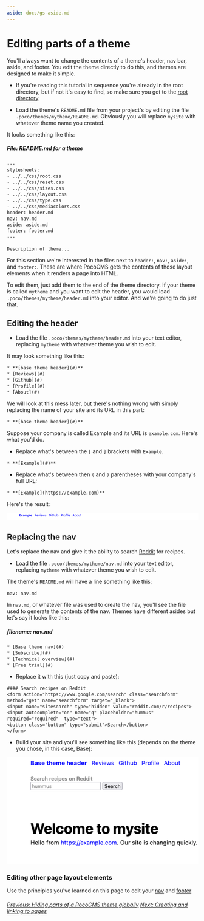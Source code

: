 ```yaml
---
aside: docs/gs-aside.md
---
```

# Editing parts of a theme

You'll always want to change the contents of a theme's header, nav bar, aside, 
and footer. You edit the theme directly to do this, and themes
are designed to make it simple.


* If you're reading this tutorial in sequence you're already in the
root directory, but if not it's easy to find, so 
make sure you get to the [root directory](glossary.html#root-directory).
 
* Load the theme's `README.md` file from your project's by editing the file `.poco/themes/mytheme/README.md`. Obviously
you will replace `mysite` with whatever theme name you created.

It looks something like this:

##### File: **README.md** for a theme

```
---
stylesheets:
- ../../css/root.css
- ../../css/reset.css
- ../../css/sizes.css
- ../../css/layout.css
- ../../css/type.css
- ../../css/mediacolors.css
header: header.md
nav: nav.md
aside: aside.md
footer: footer.md
---

Description of theme...

```

For this section we're interested in the files next to
`header:`, `nav:`, `aside:`, and `footer:`. These are
where PocoCMS gets the contents of those layout elements
when it renders a page into HTML.

To edit them, just add them to the end of the
theme directory. If your theme is called `mytheme`
and you want to edit the header, you would load
`.poco/themes/mytheme/header.md` into your editor.
And we're going to do just that.


## Editing the header

* Load the file `.poco/themes/mytheme/header.md` into your
text editor, replacing `mytheme` with whatever theme
you wish to edit.

It may look something like this:

```
* **[base theme header](#)**
* [Reviews](#)
* [Github](#)
* [Profile](#)
* [About](#)
```

We will look at this mess later, but there's nothing wrong
with simply replacing the name of your site and its
URL in this part: 

```
* **[base theme header](#)**

```

Suppose your company is called Example
and its URL is `example.com`. Here's what you'd do. 

* Replace what's between the `[` and `]` brackets with `Example`.

```
* **[Example](#)**
```

* Replace what's between then `(` and `)` parentheses with
your company's full URL:

```
* **[Example](https://example.com)**
```

Here's the result:

![Closeup screen shot of editor now saying "Example"](img/header-edited-to-example.png)

## Replacing the nav

Let's replace the nav and give it the ability to search
[Reddit](reddit.com/r/recipes) for recipes.

* Load the file `.poco/themes/mytheme/nav.md` into your
text editor, replacing `mytheme` with whatever theme
you wish to edit.

The theme's `README.md` will have a line something like this:

```
nav: nav.md
```

In `nav.md`, or whatever file was used to create the nav, 
you'll see the file used to generate the contents of the nav.
Themes have different asides but let's say it looks like this:

##### filename: **nav.md**

```
* [Base theme nav](#)
* [Subscribe](#)
* [Technical overview](#)
* [Free trial](#)
```

* Replace it with this (just copy and paste):

```
#### Search recipes on Reddit 
<form action="https://www.google.com/search" class="searchform" method="get" name="searchform" target="_blank">
<input name="sitesearch" type="hidden" value="reddit.com/r/recipes">
<input autocomplete="on" name="q" placeholder="hummus" required="required"  type="text">
<button class="button" type="submit">Search</button>
</form>
```

* Build your site and you'll see something like this (depends on the theme you
chose, in this case, Base):

![Screenshot of Base theme with nav replaced by Reddit Search](img/base-theme-reddit-search-nav.png)


### Editing other page layout elements

Use the principles you've learned on this page to edit your [nav](glossary.html#nav) and  [footer](glossary.html#footer)



###### [Previous: Hiding parts of a PocoCMS theme globally](gs-hide-theme-parts-globally.html) [Next: Creating and linking to pages](gs-creating-and-linking-pages.html)

